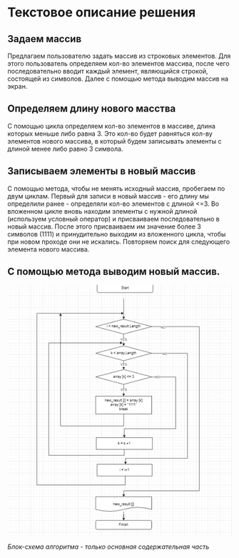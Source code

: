 # Текстовое описание решения

## Задаем массив

Предлагаем пользователю задать массив из строковых элементов.
Для этого пользователь определяем кол-во элементов массива, после чего последовательно вводит каждый элемент, являющийся строкой, состоящей из символов.
Далее с помощью метода выводим массив на экран.

## Определяем длину нового масства
С помощью цикла определяем кол-во элементов в массиве, длина которых меньше либо равна 3. Это кол-во будет равняться кол-ву элементов нового массива, в который будем записывать элементы с длиной менее либо равно 3 символа.

## Записываем элементы в новый массив
С помощью метода, чтобы не менять исходный массив, пробегаем по двум циклам. Первый для записи в новый массив - его длину мы определили ранее - определяли кол-во элементов c длиной <=3. Во вложенном цикле вновь находим элементы с нужной длиной (используем условный оператор) и присваиваем последовательно в новый массив. После этого присваиваем им значение более 3 символов (1111) и принудительно выходим из вложенного цикла, чтобы при новом проходе они не искались. Повторяем поиск для следующего элемента нового массива.

## С помощью метода выводим новый массив.

![Блок-схема](Imige.jpg)

*Блок-схема алгоритма - только основная содержательная часть*